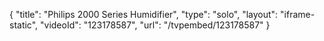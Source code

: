 {
    "title": "Philips 2000 Series Humidifier",
    "type": "solo",
    "layout": "iframe-static",
    "videoId": "123178587",
    "url": "\/tvpembed\/123178587"
}